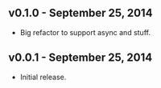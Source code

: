 ## v0.1.0 - September 25, 2014

* Big refactor to support async and stuff.

## v0.0.1 - September 25, 2014

* Initial release.
